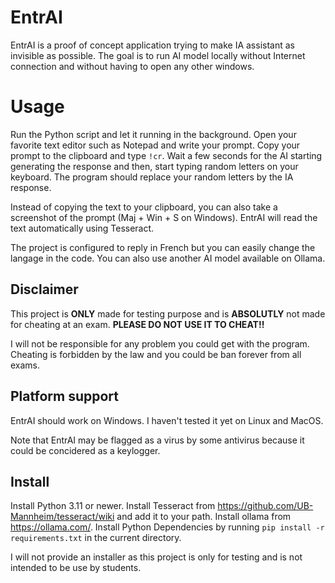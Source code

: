 # EntrAI

EntrAI is a proof of concept application trying to make IA assistant as invisible as possible. The goal is to run AI model locally without Internet connection and without having to open any other windows.

# Usage

Run the Python script and let it running in the background. Open your favorite text editor such as Notepad and write your prompt. Copy your prompt to the clipboard and type `!cr`. Wait a few seconds for the AI starting generating the response and then, start typing random letters on your keyboard. The program should replace your random letters by the IA response.

Instead of copying the text to your clipboard, you can also take a screenshot of the prompt (Maj + Win + S on Windows). EntrAI will read the text automatically using Tesseract.

The project is configured to reply in French but you can easily change the langage in the code. You can also use another AI model available on Ollama.

## Disclaimer

This project is **ONLY** made for testing purpose and is **ABSOLUTLY** not made for cheating at an exam.
**PLEASE DO NOT USE IT TO CHEAT!!**

I will not be responsible for any problem you could get with the program.
Cheating is forbidden by the law and you could be ban forever from all exams.

## Platform support

EntrAI should work on Windows. I haven't tested it yet on Linux and MacOS.

Note that EntrAI may be flagged as a virus by some antivirus because it could be concidered as a keylogger.

## Install

Install Python 3.11 or newer.
Install Tesseract from https://github.com/UB-Mannheim/tesseract/wiki and add it to your path.
Install ollama from https://ollama.com/.
Install Python Dependencies by running `pip install -r requirements.txt` in the current directory.


I will not provide an installer as this project is only for testing and is not intended to be use by students.